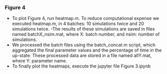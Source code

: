 ### Figure 4

 - To plot Figure 4, run heatmap.m. To reduce computational expense we executed heatmap.m, in 4 batches: 10 simulations twice and 20 simulations twice. 
 -The results of these simulations are saved in files named batchX_nsim.mat, where X: batch number, and nsim: number of simulations.
 - We processed the batch files using the batch_concat.m script, which aggregated the final parameter values and the percentage of time in the up-state. These processed data are stored in a file named allY.mat, where Y: parameter name.
 - To finally plot the heatmaps, execute the jupyter file Figure 3.ipynb
